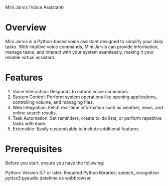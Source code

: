 Mini Jarvis (Voice Assistant)

# Overview

Mini Jarvis is a Python-based voice assistant designed to simplify your daily tasks. With intuitive voice commands, Mini Jarvis can provide information, manage tasks, and interact with your system seamlessly, making it your reliable virtual assistant.

# Features
1. Voice Interaction: Responds to natural voice commands.
2. System Control: Perform system operations like opening applications, controlling volume, and managing files.
3. Web Integration: Fetch real-time information such as weather, news, and online search results.
4. Task Automation: Set reminders, create to-do lists, or perform repetitive tasks with ease.
5. Extensible: Easily customizable to include additional features.

# Prerequisites

Before you start, ensure you have the following:

Python: Version 3.7 or later.
Required Python libraries:
speech_recognition
pyttsx3
pyaudio
datetime
os
webbrowser
